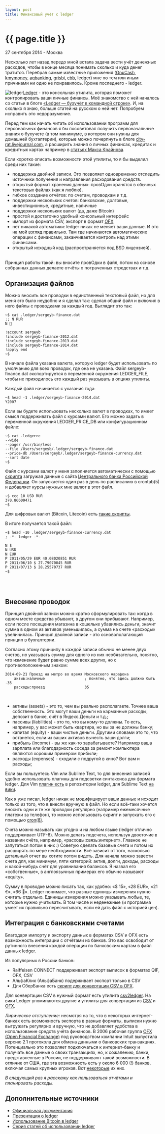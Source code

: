 ```yaml
---
layout: post
title: Финансовый учёт с ledger
---
```


{{ page.title }}
================

<p class="meta">27 сентября 2014 - Москва</p>

Несколько лет назад передо мной встала задача вести учёт денежных
расходов, чтобы в конце месяца понимать сколько и куда денег тратится.
Перебрав самые известные приложения ([GnuCash](http://www.gnucash.org),
[kmymoney](http://kmymoney2.sourceforge.net/),
[aqbanking](http://www.aquamaniac.de/sites/aqbanking/), [grisbi](http://www.grisbi.org),
[cbb](http://gna.org/projects/cbb/), ledger) мне по тем или иным причинами ни одно не понравилось.
Кроме последнего - ledger.

<img src="http://blog.bronevichok.ru/images/russian_ruble.png" alt="ledger" style="float:left">
<!-- http://assets.knowledge.allianz.com/img/behavioral_finance_money_mistakes_rtr22oov_ah_55316.jpg -->

[Ledger](http://www.ledger-cli.org) - это консольная утилита, которая поможет контролировать ваши личные финансы.
Моё знакомство с ней началось со статьи в блоге
[«Ledger — бухучёт в командной строке»](http://s.arboreus.com/2009/05/personal-accounting-in-command-line.html).
И, на сколько я знаю, больше статей на русском о ней нет. Попробуем исправить это недоразумение.

Перед тем как начать читать об использовании программ для персональных финансов
я бы посоветовал получить первоначальные знания о бухучете
(в том минимуме, в котором они нужны для домашней бухгалтерии), которые
можно почерпнуть в блоге <a href="http://city-rat.livejournal.com/tag/бухучет">city-rat.livejournal.com</a>,
а расширить знания о личных финансах, кредитах и кредитных картах например в
[статьях Макса Крайнова](http://www.kraynov.com/personal-finance/).

Если коротко описать возможности этой утилиты, то я бы выделил среди них такие:

- поддержка двойной записи. Это позволяет одновременно отследить
источники получения и направления расходования средств.
- открытый формат хранения данных: провОдки хранятся
в обычных текстовых файлах (как я люблю).
- гибкое создание отчётов: по счетам, проводкам и т.д.
- поддержки нескольких счетов: банковские, долговые, инвестиционные, кредитные, наличные
- поддержки нескольких валют (да, даже Bitcoin)
- простой и достаточно удобный консольный интерфейс
- импорт из формата CSV, экспорт в формат [OFX](http://en.wikipedia.org/wiki/Open_Financial_Exchange)
- нет никакой автоматики: ledger никак не меняет ваши данные.
И это на мой взгляд правильно. Там где начинаются автоматические операции с финансами,
заканчивается контроль над этими финансами.
- открытый исходный код (распространяется под BSD лицензией).
<br><br>

Принцип работы такой: вы вносите провОдки в файл, потом на основе собранных данных
делаете отчёты о потраченных стредствах и т.д.

## Организация файлов

Можно вносить все проводки в единственный текстовый файл, но для меня
это было неудобно и я сделал так:
сделал общий файл и включил в него файлы с проводками за каждый год.
Выглядит это так:

	~$ cat .ledger/sergeyb-finance.dat
	;; N RUR
	N ⃋

	!account sergeyb
	!include sergeyb-finance-2012.dat
	!include sergeyb-finance-2013.dat
	!include sergeyb-finance-2014.dat
	!apply end
	~$

В начале файла указана валюта, которую ledger будет использовать по умолчанию
для всех проводок, где она не указана.
Файл sergeyb-finance.dat экспортируется в переменной окружения LEDGER_FILE,
чтобы не приходилось его каждый раз указывать в опциях утилиты.

Каждый файл начинается с указания года:

	~$ head -1 .ledger/sergeyb-finance-2014.dat
	Y2007

Если вы будете использовать несколько валют в проводках, то имеет смысл
поддерживать файл с курсами валют. Его можно задать в переменной окружения
LEDGER_PRICE_DB или конфигурационном файле:

	~$ cat .ledgerrc
	--wide
	--pager /usr/bin/less
	--file /Users/sergeyb/.ledger/sergeyb-finance.dat
	--price-db /Users/sergeyb/.ledger/sergeyb-finance-currency.dat
	--sort date
	~$

Файл с курсами валют у меня заполняется автоматически с помощью
[скрипта](https://gist.github.com/ligurio/d6c7ebd6660b81363bde)
загружая данные с сайта [Центрального банка Российской Федерации](http://cbr.ru).
Он запускается один раз в день по расписанию в crontab(5)
и добавляет курсы нужных мне валют в этот файл.

	~$ ccc 10 USD RUR
	370.86609471
	~$

Для цифровых валют (Bitcoin, Litecoin) есть [такие скрипты](https://github.com/toddfries/ledger-commodities).

В итоге получается такой файл:

	~$ head -10 .ledger/sergeyb-finance-currency.dat
	; -*- ledger -*-

	N $
	N USD
	N EUR
	P 2011/05/29 EUR 40.08020851 RUR
	P 2011/06/10 $ 27.79070045 RUR
	P 2011/07/13 $ 28.25570737 RUR
	~$
<br><br>


## Внесение проводок

Принцип двойной записи можно кратко cформулировать так:
когда в одном месте средства убывают, в другом они прибывают.
Например, если после посещения магазина в кошельке убавились деньги, значит
сумма в одном из активов уменьшилась, а сумма на счете «расходы» увеличилась.
Принцип двойной записи - это основополагающий принцип в бухгалтерии.

Согласно этому принципу в каждой записи обычно не менее двух счетов,
но указывать сумму для одного из них необязательно, понятно,
что изменение будет равно сумме всех других, но с противоположенным знаком:

	2014-09-21 Проезд на метро во время Московского марафона
		актив:наличные					; понятно, что здесь должно быть -35
		расходы:проезд					35
<br>

<!--
Двойная запись
Балансовое уравнение является основой системы двойных записей:
для каждого изменения значения счета в одной части уравнения должно
быть и изменение значения соответствующего счета в другой части уравнения.
Этот принцип называется принцип баланса и является основным
в работе GnuCash и других систем счета финансов, использующих
систему двойной записи. Выполняя операцию в таких системах вы всегда
работаете как минимум с двумя счетами, поскольку это является
обязательным условием для сохранения баланса.
-->

* активы (assets) - это то, чем вы реально располагаете. Точнее  ваша собственность.
Это могут ваши деньги на карманные расходы, депозит в банке, счёт в Яндекс.Деньги и т.д.;
* пассивы (liabilities) - это то, что вы кому-то должны.
То есть, например, у вас может быть квартира, но вы за не должны банку;
* капитал (equity) - ваши чистые деньги. Другими словами это то,
что останется, если из ваших активов вычесть ваши долги;
* прибыль (income) - вы же как-то зарабатываете? Например ваша зарплата
или благодарность соседа за ремонт компьютера являются хорошим примером прибыли;
* расходы (expenses) - сходили с подругой в кино? Вот вам и расходы;

Если вы пользуетесь Vim или Sublime Text,
то для внесения записей удобно использовать плагины для подсветки синтаксиса для формата ledger.
Для Vim [плагин есть](https://github.com/ledger/vim-ledger/blob/master/syntax/ledger.vim)
в репозитории ledger, для Sublime Text [на вики](https://github.com/ledger/ledger/wiki/Using-Sublime-Text).

Как я уже писал, ledger никак не модифицирует ваши данные и исходит
только из того, что в внесли вручную в файл.
Но если всё-таки хочется вносить одни и те же проводки регулярно
(например ежемесячные платежи за телефон), то можно использовать скрипт и запускать его
с помощью [cron(8)](http://www.openbsd.org/cgi-bin/man.cgi/OpenBSD-current/man8/cron.8?query=cron&sec=8).

Счета можно называть как угодно и на любом языке (ledger отлично поддерживает UTF-8).
Можно делать подсчета, используя двоеточие в названии счёта, например, «расходы:связь:интернет».
Главное не запутаться потом в них :) Советую сделать базовые счета и потом
их расширять по мере необходимости. Всё зависит от того, насколько детальный отчет вы хотите потом видеть.
Для начала можно завести счета для, как минимум, пяти категорий:
актив, долги, доходы, расходы и какой-нибудь счёт для уравнивания балансов.
Я назвал его «собственные», в англоязычных примерах его обычно называют «equity».

Сумму в проводке можно писать так, как удобно: «$ 15», «28 EUR», «21 €», «66 ⃋».
Ledger понимает, что разные единицы измерения нужно считать отдельно.
Единицы измерения можно указывать любые, те, которые нужно учитывать.
В том числе и неденежные (и программа умеет их правильно пересчитывать,
если ей дать файл с историей цен).

## Интеграция с банковскими счетами

Благодаря импорту и экспорту данных в форматах CSV и OFX
есть возможность интеграции с отчётами из банков.
Это вас освободит от рутинного внесения каждой операции по банковским картам
в файл данных ledger.

Из популярных в России банков:

- Raiffeisen CONNECT поддерживает экспорт выписок в форматах QIF, OFX, CSV
- АльфаКлик (АльфаБанк) подерживает экспорт только в CSV
- Для СберБанка есть [скрипт для конвертации CSV в OFX](https://gitorious.org/sb2ofx).

Для конвертации CSV в нужный формат есть утилита [csv2ledger](https://launchpad.net/csv2ledger).
На вики Ledger упоминаются другие и утилиты для конвертации из
[CSV](https://github.com/ledger/ledger/wiki/CSV-Import)
и [OFX](https://github.com/ledger/ledger/wiki/OFX-Import).

_Лирическое отступление:_ несмотря на то, что в некоторых интернет-банках
есть возможность экспорта в разные форматы, выписки нужно выгружать регулярно и вручную,
что не добавляет удобства в использование средств учёта финансов.
В 2006 рабочая группа [OFX (Open Financial Exchange)](http://www.ofx.net/) под руководством
компании Intuit выпустила версию 2.1 протокола для обмена данными
о банковских транзакциях. Потенциально это позволяет подключаться к
интернет-банку и получать все данные о своих транзакциях, но, к сожалению,
банки, представленные в России, не поддерживают такой возможности.
В отличие от США, где эта возможность есть у около 6 000 (!) банков, включая
самых крупных игроков. Вот [некоторые](http://wiki.gnucash.org/wiki/OFX_Direct_Connect_Bank_Settings) их них.
<!-- http://habrahabr.ru/post/129721/ -->

_В следующий раз я расскажу как пользоваться отчётами и планировать
расходы._
<br>

## Дополнительные источники

- [Официальная документация](http://www.ledger-cli.org/docs.html)
- [Презентация о ledger](http://matthewturland.com/slides/ledger-stats/)
- [Использование Bitcoin в ledger](https://www.reddit.com/r/Bitcoin/comments/155gw5/heres_how_you_use_ledger_to_account_for_bitcoin/)
- [Серия статей об использовании ledger](http://matthewturland.com/category/ledger/)

<br>
